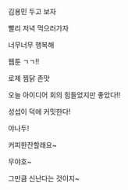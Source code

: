 김용민 두고 보자

빨리 저녁 먹으러가자

너무너무 행복해

웹툰 ㄱㄱ!!

로제 찜닭 존맛

오늘 아이디어 회의 힘들었지만 좋았다!!

성섭이 덕에 커밋한다!

야나두!

커피한잔할래요~

무야호~

그만큼 신난다는 것이지~